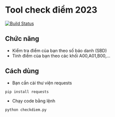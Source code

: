 # Tool check điểm 2023

[![Build Status](https://travis-ci.org/joemccann/dillinger.svg?branch=master)](https://travis-ci.org/joemccann/dillinger)

## Chức năng

- Kiểm tra điểm của bạn theo số báo danh (SBD)
- Tính điểm của bạn theo các khối A00,A01,B00,...

## Cách dùng

- Bạn cần cài thư viện requests
```sh
pip install requests
```
- Chạy code bằng lệnh

```sh
python checkdiem.py
```
